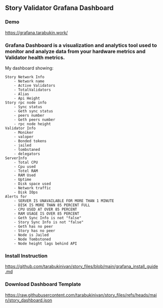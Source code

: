 ## Story Validator Grafana Dashboard

### Demo

https://grafana.tarabukin.work/


### Grafana Dashboard is a visualization and analytics tool used to monitor and analyze data from your hardware metrics and Validator health metrics. 




My dashboard showing:
```
Story Network Info
	- Network name
	- Active Validators
	- TotalValidators
	- Alias
	- Api Height
Story rpc node info
	- Sync status
	- Geth sync status
	- peers number
	- Geth peers number
	- rpc node height
Validator Info
	- Moniker
	- valoper
	- Bonded tokens
	- jailed
	- tombstaned
	- delegators
ServerInfo
	- Total CPU
	- Cpu used
	- Totel RAM
	- RAM Used
	- Uptime
	- Disk space used
	- Network traffic
	- Disk IOps
Alerts for
	- SERVER IS UNAVAILABLE FOR MORE THAN 1 MINUTE
	- DISK IS MORE THAN 85 PERCENT FULL
	- CPU USED AT OVER 85 PERCENT
	- RAM USAGE IS OVER 85 PERCENT
	- Geth Sync Info is not "false"
	- Story Sync Info is not "false"
	- Geth has no peer
	- Story has no peer
	- Node is Jailed
	- Node Tombstoned
	- Node height lags behind API
```
### Install Instruction

https://github.com/tarabukinivan/story_files/blob/main/grafana_install_guide.md

### Download Dashboard Template

https://raw.githubusercontent.com/tarabukinivan/story_files/refs/heads/main/story_dashboard.json



